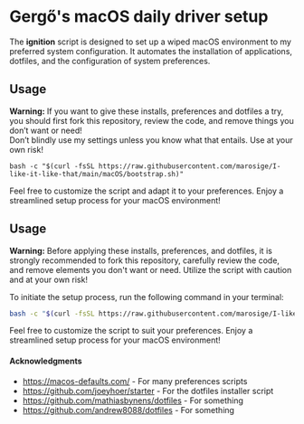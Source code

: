 # Gergő's macOS daily driver setup

The **ignition** script is designed to set up a wiped macOS environment to my preferred system configuration. It automates the installation of applications, dotfiles, and the configuration of system preferences.

## Usage

**Warning:** If you want to give these installs, preferences and dotfiles a try, you should first fork this repository, review the code, and remove things you don’t want or need!  
Don’t blindly use my settings unless you know what that entails. Use at your own risk!

    bash -c "$(curl -fsSL https://raw.githubusercontent.com/marosige/I-like-it-like-that/main/macOS/bootstrap.sh)"

Feel free to customize the script and adapt it to your preferences. Enjoy a streamlined setup process for your macOS environment!

## Usage

**Warning:** Before applying these installs, preferences, and dotfiles, it is strongly recommended to fork this repository, carefully review the code, and remove elements you don't want or need. Utilize the script with caution and at your own risk!

To initiate the setup process, run the following command in your terminal:

```bash
bash -c "$(curl -fsSL https://raw.githubusercontent.com/marosige/I-like-it-like-that/main/macOS/bootstrap.sh)"
```
Feel free to customize the script to suit your preferences. Enjoy a streamlined setup process for your macOS environment!

#### Acknowledgments

- https://macos-defaults.com/ - For many preferences scripts
- https://github.com/joeyhoer/starter - For the dotfiles installer script
- https://github.com/mathiasbynens/dotfiles - For something
- https://github.com/andrew8088/dotfiles - For something

<!--
## About my setup

### Bash Version and shebang

As of now, the Bash version distributed by Apple is limited to `3.2.57(1)-release` due to licensing concerns. To overcome this limitation, the **ignition** script installs the latest Bash version (`5.2.26(1)-release` at the time of writing) via Homebrew. The shebang line `#!/usr/bin/env bash` is employed to automatically select Bash 5.2 when available. The bash update occurs mid-script, ensuring that the script seamlessly transitions to and utilizes Bash 5.2, providing enhanced features and compatibility.

#!/bin/sh -> 3.2
#!/bin/bash -> 3.2
#!/opt/homebrew/bin/bash -> 5.2
#!/usr/bin/env bash -> 5.2 \\ 3/2
-->
